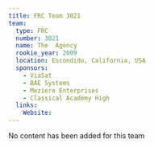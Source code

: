 ```yaml
---
title: FRC Team 3021
team:
  type: FRC
  number: 3021
  name: The  Agency
  rookie_year: 2009
  location: Escondido, California, USA
  sponsors:
    - ViaSat
    - BAE Systems
    - Meziere Enterprises
    - Classical Academy High
  links:
    Website: 
---
```

No content has been added for this team